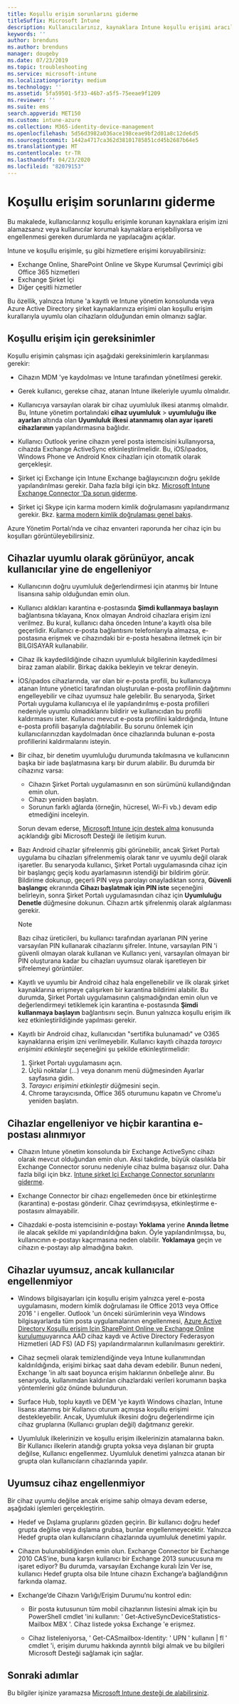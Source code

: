 ```yaml
---
title: Koşullu erişim sorunlarını giderme
titleSuffix: Microsoft Intune
description: Kullanıcılarınız, kaynaklara Intune koşullu erişimi aracılığıyla erişim izni alamazsanız ne yapmalı?
keywords: ''
author: brenduns
ms.author: brenduns
manager: dougeby
ms.date: 07/23/2019
ms.topic: troubleshooting
ms.service: microsoft-intune
ms.localizationpriority: medium
ms.technology: ''
ms.assetid: 5fa59501-5f33-46b7-a5f5-75eeae9f1209
ms.reviewer: ''
ms.suite: ems
search.appverid: MET150
ms.custom: intune-azure
ms.collection: M365-identity-device-management
ms.openlocfilehash: 5d56d3982a036ace198ceae9bf2d01a8c12de6d5
ms.sourcegitcommit: 1442a4717ca362d38101785851cd45b2687b64e5
ms.translationtype: MT
ms.contentlocale: tr-TR
ms.lasthandoff: 04/23/2020
ms.locfileid: "82079153"
---
```

# <a name="troubleshoot-conditional-access"></a>Koşullu erişim sorunlarını giderme
Bu makalede, kullanıcılarınız koşullu erişimle korunan kaynaklara erişim izni alamazsanız veya kullanıcılar korumalı kaynaklara erişebiliyorsa ve engellenmesi gereken durumlarda ne yapılacağını açıklar.

Intune ve koşullu erişimle, şu gibi hizmetlere erişimi koruyabilirsiniz:
- Exchange Online, SharePoint Online ve Skype Kurumsal Çevrimiçi gibi Office 365 hizmetleri
- Exchange Şirket İçi
- Diğer çeşitli hizmetler

Bu özellik, yalnızca Intune 'a kayıtlı ve Intune yönetim konsolunda veya Azure Active Directory şirket kaynaklarınıza erişimi olan koşullu erişim kurallarıyla uyumlu olan cihazların olduğundan emin olmanızı sağlar. 

## <a name="requirements-for-conditional-access"></a>Koşullu erişim için gereksinimler

Koşullu erişimin çalışması için aşağıdaki gereksinimlerin karşılanması gerekir:

- Cihazın MDM 'ye kaydolması ve Intune tarafından yönetilmesi gerekir.

- Gerek kullanıcı, gerekse cihaz, atanan Intune ilkeleriyle uyumlu olmalıdır.

- Kullanıcıya varsayılan olarak bir cihaz uyumluluk ilkesi atanmış olmalıdır. Bu, Intune yönetim portalındaki **cihaz uyumluluk** > **uyumluluğu ilke ayarları** altında olan **Uyumluluk ilkesi atanmamış olan ayar işareti cihazlarının** yapılandırmasına bağlıdır.

- Kullanıcı Outlook yerine cihazın yerel posta istemcisini kullanıyorsa, cihazda Exchange ActiveSync etkinleştirilmelidir. Bu, iOS/ıpados, Windows Phone ve Android Knox cihazları için otomatik olarak gerçekleşir.

- Şirket içi Exchange için Intune Exchange bağlayıcınızın doğru şekilde yapılandırılması gerekir. Daha fazla bilgi için bkz. [Microsoft Intune Exchange Connector 'Da sorun giderme](troubleshoot-exchange-connector.md).

- Şirket içi Skype için karma modern kimlik doğrulamasını yapılandırmanız gerekir. Bkz. [karma modern kimlik doğrulaması genel bakış](https://docs.microsoft.com/office365/enterprise/hybrid-modern-auth-overview).

Azure Yönetim Portalı’nda ve cihaz envanteri raporunda her cihaz için bu koşulları görüntüleyebilirsiniz.

## <a name="devices-appear-compliant-but-users-are-still-blocked"></a>Cihazlar uyumlu olarak görünüyor, ancak kullanıcılar yine de engelleniyor

- Kullanıcının doğru uyumluluk değerlendirmesi için atanmış bir Intune lisansına sahip olduğundan emin olun.

- Kullanıcı aldıkları karantina e-postasında **Şimdi kullanmaya başlayın** bağlantısına tıklayana, Knox olmayan Android cihazlara erişim izni verilmez. Bu kural, kullanıcı daha önceden Intune'a kayıtlı olsa bile geçerlidir. Kullanıcı e-posta bağlantısını telefonlarıyla almazsa, e-postasına erişmek ve cihazındaki bir e-posta hesabına iletmek için bir BILGISAYAR kullanabilir.

- Cihaz ilk kaydedildiğinde cihazın uyumluluk bilgilerinin kaydedilmesi biraz zaman alabilir. Birkaç dakika bekleyin ve tekrar deneyin.

- İOS/ıpados cihazlarında, var olan bir e-posta profili, bu kullanıcıya atanan Intune yönetici tarafından oluşturulan e-posta profilinin dağıtımını engelleyebilir ve cihaz uyumsuz hale gelebilir. Bu senaryoda, Şirket Portalı uygulama kullanıcıya el ile yapılandırılmış e-posta profilleri nedeniyle uyumlu olmadıklarını bildirir ve kullanıcıdan bu profili kaldırmasını ister. Kullanıcı mevcut e-posta profilini kaldırdığında, Intune e-posta profili başarıyla dağıtılabilir. Bu sorunu önlemek için kullanıcılarınızdan kaydolmadan önce cihazlarında bulunan e-posta profillerini kaldırmalarını isteyin.

- Bir cihaz, bir denetim uyumluluğu durumunda takılmasına ve kullanıcının başka bir iade başlatmasına karşı bir durum alabilir. Bu durumda bir cihazınız varsa:
  - Cihazın Şirket Portalı uygulamasının en son sürümünü kullandığından emin olun.
  - Cihazı yeniden başlatın.
  - Sorunun farklı ağlarda (örneğin, hücresel, Wi-Fi vb.) devam edip etmediğini inceleyin.

  Sorun devam ederse, [Microsoft Intune için destek alma](../fundamentals/get-support.md) konusunda açıklandığı gibi Microsoft Desteği ile iletişim kurun.

- Bazı Android cihazlar şifrelenmiş gibi görünebilir, ancak Şirket Portalı uygulama bu cihazları şifrelenmemiş olarak tanır ve uyumlu değil olarak işaretler. Bu senaryoda kullanıcı, Şirket Portalı uygulamasında cihaz için bir başlangıç geçiş kodu ayarlamasının istendiği bir bildirim görür. Bildirime dokunup, geçerli PIN veya parolayı onayladıktan sonra, **Güvenli başlangıç** ekranında **Cihazı başlatmak için PIN iste** seçeneğini belirleyin, sonra Şirket Portalı uygulamasından cihaz için **Uyumluluğu Denetle** düğmesine dokunun. Cihazın artık şifrelenmiş olarak algılanması gerekir. 

  > [!NOTE]
  > Bazı cihaz üreticileri, bu kullanıcı tarafından ayarlanan PIN yerine varsayılan PIN kullanarak cihazlarını şifreler. Intune, varsayılan PIN 'i güvenli olmayan olarak kullanan ve Kullanıcı yeni, varsayılan olmayan bir PIN oluşturana kadar bu cihazları uyumsuz olarak işaretleyen bir şifrelemeyi görüntüler.

- Kayıtlı ve uyumlu bir Android cihaz hala engellenebilir ve ilk olarak şirket kaynaklarına erişmeye çalışırken bir karantina bildirimi alabilir. Bu durumda, Şirket Portalı uygulamasının çalışmadığından emin olun ve değerlendirmeyi tetiklemek için karantina e-postasında **Şimdi kullanmaya başlayın** bağlantısını seçin. Bunun yalnızca koşullu erişim ilk kez etkinleştirildiğinde yapılması gerekir.

- Kayıtlı bir Android cihaz, kullanıcıdan "sertifika bulunamadı" ve O365 kaynaklarına erişim izni verilmeyebilir. Kullanıcı kayıtlı cihazda *tarayıcı erişimini etkinleştir* seçeneğini şu şekilde etkinleştirmelidir:
  1. Şirket Portalı uygulamasını açın.
  2. Üçlü noktalar (...) veya donanım menü düğmesinden Ayarlar sayfasına gidin.
  3. *Tarayıcı erişimini etkinleştir* düğmesini seçin.
  4. Chrome tarayıcısında, Office 365 oturumunu kapatın ve Chrome’u yeniden başlatın.  


## <a name="devices-are-blocked-and-no-quarantine-email-is-received"></a>Cihazlar engelleniyor ve hiçbir karantina e-postası alınmıyor

- Cihazın Intune yönetim konsolunda bir Exchange ActiveSync cihazı olarak mevcut olduğundan emin olun. Aksi takdirde, büyük olasılıkla bir Exchange Connector sorunu nedeniyle cihaz bulma başarısız olur. Daha fazla bilgi için bkz. [Intune şirket Içi Exchange Connector sorunlarını giderme](troubleshoot-exchange-connector.md).

- Exchange Connector bir cihazı engellemeden önce bir etkinleştirme (karantina) e-postası gönderir. Cihaz çevrimdışıysa, etkinleştirme e-postasını almayabilir. 

- Cihazdaki e-posta istemcisinin e-postayı **Yoklama** yerine **Anında İletme** ile alacak şekilde mi yapılandırıldığına bakın. Öyle yapılandırılmışsa, bu, kullanıcının e-postayı kaçırmasına neden olabilir. **Yoklamaya** geçin ve cihazın e-postayı alıp almadığına bakın.

## <a name="devices-are-noncompliant-but-users-are-not-blocked"></a>Cihazlar uyumsuz, ancak kullanıcılar engellenmiyor

- Windows bilgisayarları için koşullu erişim yalnızca yerel e-posta uygulamasını, modern kimlik doğrulaması ile Office 2013 veya Office 2016 ' i engeller. Outlook 'un önceki sürümlerinin veya Windows bilgisayarlarda tüm posta uygulamalarının engellenmesi, [Azure Active Directory Koşullu erişim Için SharePoint Online ve Exchange Online kurulumu](https://docs.microsoft.com/azure/active-directory/active-directory-conditional-access-no-modern-authentication)uyarınca AAD cihaz kaydı ve Active Directory Federasyon Hizmetleri (AD FS) (AD FS) yapılandırmalarının kullanılmasını gerektirir.

- Cihaz seçmeli olarak temizlendiğinde veya Intune kullanımından kaldırıldığında, erişimi birkaç saat daha devam edebilir. Bunun nedeni, Exchange 'in altı saat boyunca erişim haklarının önbelleğe alınır. Bu senaryoda, kullanımdan kaldırılan cihazlardaki verileri korumanın başka yöntemlerini göz önünde bulundurun.

- Surface Hub, toplu kayıtlı ve DEM 'ye kayıtlı Windows cihazları, Intune lisansı atanmış bir Kullanıcı oturum açmışsa koşullu erişimi destekleyebilir. Ancak, Uyumluluk ilkesini doğru değerlendirme için cihaz gruplarına (Kullanıcı grupları değil) dağıtmanız gerekir.

- Uyumluluk ilkelerinizin ve koşullu erişim ilkelerinizin atamalarına bakın. Bir Kullanıcı ilkelerin atandığı grupta yoksa veya dışlanan bir grupta değilse, Kullanıcı engellenmez. Uyumluluk denetimi yalnızca atanan bir grupta olan kullanıcıların cihazlarında yapılır.

## <a name="noncompliant-device-is-not-blocked"></a>Uyumsuz cihaz engellenmiyor

Bir cihaz uyumlu değilse ancak erişime sahip olmaya devam ederse, aşağıdaki işlemleri gerçekleştirin.

- Hedef ve Dışlama gruplarını gözden geçirin. Bir kullanıcı doğru hedef grupta değilse veya dışlama grubsa, bunlar engellenmeyecektir. Yalnızca Hedef grupta olan kullanıcıların cihazlarında uyumluluk denetimi yapılır.

- Cihazın bulunabildiğinden emin olun. Exchange Connector bir Exchange 2010 CAS’ine, buna karşın kullanıcı bir Exchange 2013 sunucusuna mı işaret ediyor? Bu durumda, varsayılan Exchange kuralı İzin Ver ise, kullanıcı Hedef grupta olsa bile Intune cihazın Exchange’a bağlandığının farkında olamaz.

- Exchange’de Cihazın Varlığı/Erişim Durumu’nu kontrol edin:
  - Bir posta kutusunun tüm mobil cihazlarının listesini almak için bu PowerShell cmdlet 'ini kullanın: ' Get-ActiveSyncDeviceStatistics-Mailbox MBX '. Cihaz listede yoksa Exchange 'e erişmez.
  
  - Cihaz listeleniyorsa, ' Get-CASmailbox-Identity: ' UPN ' kullanın | fl ' cmdlet 'i, erişim durumu hakkında ayrıntılı bilgi almak ve bu bilgileri Microsoft Desteği sağlamak için sağlar.

## <a name="next-steps"></a>Sonraki adımlar
Bu bilgiler işinize yaramazsa [Microsoft Intune desteği de alabilirsiniz](../fundamentals/get-support.md).
